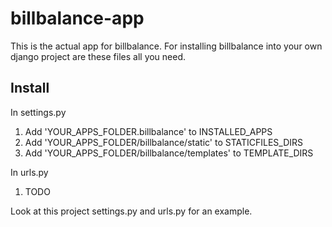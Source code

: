 billbalance-app
===============

This is the actual app for billbalance. For installing billbalance into your own django project are these files all you need.

Install
-------

In settings.py

1. Add 'YOUR_APPS_FOLDER.billbalance' to INSTALLED_APPS
2. Add 'YOUR_APPS_FOLDER/billbalance/static' to STATICFILES_DIRS
3. Add 'YOUR_APPS_FOLDER/billbalance/templates' to TEMPLATE_DIRS

In urls.py

1. TODO

Look at this project settings.py and urls.py for an example.
